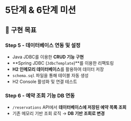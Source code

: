 #  5단계 & 6단계 미션 

## 🔧 구현 목표

###  Step 5 - 데이터베이스 연동 및 설정
- Java JDBC를 이용한 **CRUD 기능 구현**
- **Spring JDBC (`JdbcTemplate`)**를 이용한 리팩토링
- **H2 인메모리 데이터베이스**를 활용하여 데이터 저장
- `schema.sql` 파일을 통해 테이블 자동 생성
- H2 Console 활성화 및 연결 테스트

###  Step 6 - 예약 조회 기능 DB 연동
- `/reservations` API에서 **데이터베이스에 저장된 예약 목록 조회**
- 기존 메모리 기반 조회 로직 → **DB 기반 조회로 변경**

